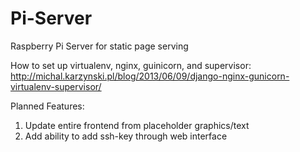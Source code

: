 # Pi-Server
Raspberry Pi Server for static page serving

How to set up virtualenv, nginx, guinicorn, and supervisor:
http://michal.karzynski.pl/blog/2013/06/09/django-nginx-gunicorn-virtualenv-supervisor/

Planned Features:
  1. Update entire frontend from placeholder graphics/text
  2. Add ability to add ssh-key through web interface
